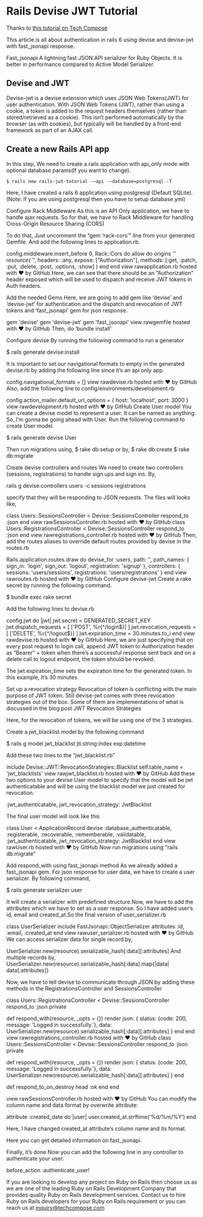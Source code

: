 # Rails Devise JWT Tutorial

Thanks to [this tutorial on Tech Compose](https://www.techcompose.com/rails-6-api-fast_jsonapi-gem-with-devise-and-jwt-authentication/)

This article is all about authentication in rails 6 using devise and devise-jwt with fast_jsonapi response.

Fast_jsonapi
A lightning fast JSON:API serializer for Ruby Objects. It is better in performance compared to Active Model Serializer.

## Devise and JWT
Devise-jwt is a devise extension which uses JSON Web Tokens(JWT) for user authentication. With JSON Web Tokens (JWT), rather than using a cookie, a token is added to the request headers themselves (rather than stored/retrieved as a cookie). This isn’t performed automatically by the browser (as with cookies), but typically will be handled by a front-end framework as part of an AJAX call.

## Create a new Rails API app
In this step, We need to create a rails application with api_only mode with optional database params(If you want to change).

```
$ rails new rails-jwt-tutorial -–api -–database=postgresql -T
```
Here, I have created a rails 6 application using postgresql (Default SQLite).
(Note: If you are using postgresql then you have to setup database.yml)

 Configure Rack Middleware
As this is an API Only application, we have to handle ajax requests. So for that, we have to Rack Middleware for handling Cross-Origin Resource Sharing (CORS)

To do that, Just uncomment the “gem ‘rack-cors’” line from your generated Gemfile. And add the following lines to application.rb.

config.middleware.insert_before 0, Rack::Cors do
  allow do
    origins '*'
    resource(
     '*',
     headers: :any,
     expose: ["Authorization"],
     methods: [:get, :patch, :put, :delete, :post, :options, :show]
    )
  end
end
view rawapplication.rb hosted with ❤ by GitHub
Here, we can see that there should be an “Authorization” header exposed which will be used to dispatch and receive JWT tokens in Auth headers.

 Add the needed Gems
Here, we are going to add gem like ‘devise’ and ‘devise-jwt’ for authentication and the dispatch and revocation of JWT tokens and ‘fast_jsonapi’ gem for json response.

gem 'devise'
gem 'devise-jwt'
gem 'fast_jsonapi'
view rawgemfile hosted with ❤ by GitHub
Then, do ‘bundle install’

 Configure devise
By running the following command to run a generator

$ rails generate devise:install

It is important to set our navigational formats to empty in the generated devise.rb by adding the following line since it’s an api only app.

config.navigational_formats = []
view rawdevise.rb hosted with ❤ by GitHub
Also, add the following line to config/environments/development.rb

config.action_mailer.default_url_options = { host: 'localhost', port: 3000 }
view rawdevelopment.rb hosted with ❤ by GitHub
 Create User model
You can create a devise model to represent a user. It can be named as anything. So, I’m gonna be going ahead with User. Run the following command to create User model.

$ rails generate devise User

Then run migrations using,
$ rake db:setup
or by,
$ rake db:create
$ rake db:migrate

 Create devise controllers and routes
We need to create two controllers (sessions, registrations) to handle sign ups and sign ins. By,

rails g devise:controllers users -c sessions registrations

specify that they will be responding to JSON requests. The files will looks like,

class Users::SessionsController < Devise::SessionsController
  respond_to :json
end
view rawSessionsController.rb hosted with ❤ by GitHub
class Users::RegistrationsController < Devise::SessionsController
  respond_to :json
end
view rawregistrations_controller.rb hosted with ❤ by GitHub
Then, add the routes aliases to override default routes provided by devise in the routes.rb

Rails.application.routes.draw do
  devise_for :users, path: '', path_names: {
    sign_in: 'login',
    sign_out: 'logout',
    registration: 'signup'
  },
  controllers: {
    sessions: 'users/sessions',
    registrations: 'users/registrations'
  }
end
view rawroutes.rb hosted with ❤ by GitHub
 Configure devise-jwt
Create a rake secret by running the following command.

$ bundle exec rake secret

Add the following lines to devise.rb

config.jwt do |jwt|
    jwt.secret = GENERATED_SECRET_KEY
    jwt.dispatch_requests = [
      ['POST', %r{^/login$}]
    ]
    jwt.revocation_requests = [
      ['DELETE', %r{^/logout$}]
    ]
    jwt.expiration_time = 30.minutes.to_i
end
view rawdevise.rb hosted with ❤ by GitHub
Here, we are just specifying that on every post request to login call, append JWT token to Authorization header as “Bearer” + token when there’s a successful response sent back and on a delete call to logout endpoint, the token should be revoked.

The jwt.expiration_time sets the expiration time for the generated token. In this example, it’s 30 minutes.

 Set up a revocation strategy
Revocation of token is conflicting with the main purpose of JWT token. Still devise-jwt comes with three revocation strategies out of the box. Some of them are implementations of what is discussed in the blog post JWT Revocation Strategies

Here, for the revocation of tokens, we will be using one of the 3 strategies.

Create a jwt_blacklist model by the following command

$ rails g model jwt_blacklist jti:string:index exp:datetime

Add these two lines to the “jwt_blacklist.rb”

include Devise::JWT::RevocationStrategies::Blacklist
self.table_name = 'jwt_blacklists'
view rawjwt_blacklist.rb hosted with ❤ by GitHub
Add these two options to your devise User model to specify that the model will be jwt authenticatable and will be using the blacklist model we just created for revocation.

:jwt_authenticatable, jwt_revocation_strategy: JwtBlacklist

The final user model will look like this

class User < ApplicationRecord
  devise :database_authenticatable, :registerable,
  :recoverable, :rememberable, :validatable,
  :jwt_authenticatable, jwt_revocation_strategy: JwtBlacklist
end
view rawUser.rb hosted with ❤ by GitHub
Now run migrations using “rails db:migrate”

 Add respond_with using fast_jsonapi method
As we already added a fast_jsonapi gem. For json response for user data, we have to create a user serializer. By following command,

$ rails generate serializer user

It will create a serializer with predefined structure.Now, we have to add the attributes which we have to set as a user response. So I have added user’s id, email and created_at.So the final version of user_serializer.rb

class UserSerializer
  include FastJsonapi::ObjectSerializer
  attributes :id, :email, :created_at
end
view rawuser_serializer.rb hosted with ❤ by GitHub
We can access serializer data for single record by,

UserSerializer.new(resource).serializable_hash[:data][:attributes]
And multiple records by,
UserSerializer.new(resource).serializable_hash[:data].map{|data| data[:attributes]}

Now, we have to tell devise to communicate through JSON by adding these methods in the RegistrationsController and SessionsController

class Users::RegistrationsController < Devise::SessionsController
  respond_to :json
  private

  def respond_with(resource, _opts = {})
    render json: {
    status: {code: 200, message: 'Logged in successfully.'},
    data: UserSerializer.new(resource).serializable_hash[:data][:attributes]
    }
  end
end
view rawregistrations_controller.rb hosted with ❤ by GitHub
class Users::SessionsController < Devise::SessionsController
  respond_to :json
  private

  def respond_with(resource, _opts = {})
    render json: {
    status: {code: 200, message: 'Logged in successfully.'},
    data: UserSerializer.new(resource).serializable_hash[:data][:attributes]
    }
  end
  
  def respond_to_on_destroy
    head :ok
  end
end

  
view rawSessionsController.rb hosted with ❤ by GitHub
You can modify the column name and data format by overwrite attribute:

attribute :created_date do |user|
       user.created_at.strftime(‘%d/%m/%Y’)
end

Here, I have changed created_at attribute’s column name and its format.

Here you can get detailed information on fast_jsonapi.

 Finally, it’s done
Now you can add the following line in any controller to authenticate your user.

before_action :authenticate_user!

If you are looking to develop any project on Ruby on Rails then choose us as we are one of the leading Ruby on Rails Development Company that provides quality Ruby on Rails development services. Contact us to hire Ruby on Rails developers for your Ruby on Rails requirement or you can reach us at inquiry@techcompose.com